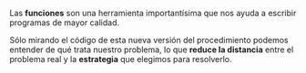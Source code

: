 Las **funciones** son una herramienta importantísima que nos ayuda a escribir programas de mayor calidad.

Sólo mirando el código de esta nueva versión del procedimiento podemos entender de qué trata nuestro problema, lo que **reduce la distancia** entre el problema real y la **estrategia** que elegimos para resolverlo.